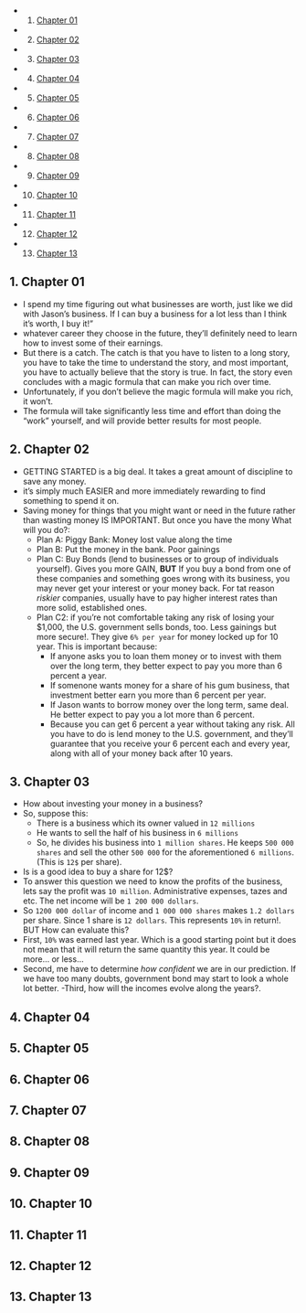<!-- vscode-markdown-toc -->
* 1. [Chapter 01](#Chapter01)
* 2. [Chapter 02](#Chapter02)
* 3. [Chapter 03](#Chapter03)
* 4. [Chapter 04](#Chapter04)
* 5. [Chapter 05](#Chapter05)
* 6. [Chapter 06](#Chapter06)
* 7. [Chapter 07](#Chapter07)
* 8. [Chapter 08](#Chapter08)
* 9. [Chapter 09](#Chapter09)
* 10. [Chapter 10](#Chapter10)
* 11. [Chapter 11](#Chapter11)
* 12. [Chapter 12](#Chapter12)
* 13. [Chapter 13](#Chapter13)

<!-- vscode-markdown-toc-config
	numbering=true
	autoSave=true
	/vscode-markdown-toc-config -->
<!-- /vscode-markdown-toc -->

##  1. <a name='Chapter01'></a>Chapter 01

- I spend my time figuring out what businesses are worth, just like we did with Jason’s business. If I can buy a business for a lot less than I think it’s worth, I buy it!”
- whatever career they choose in the future, they’ll definitely need to learn how to invest some of their earnings.
- But there is a catch. The catch is that you have to listen to a long story, you have to take the time to understand the story, and most important, you have to actually believe that the story is true. In fact, the story even concludes with a magic formula that can make you rich over time.
- Unfortunately, if you don’t believe the magic formula will make you rich, it won’t.
- The formula will take significantly less time and effort than doing the “work” yourself, and will provide better results for most people.

##  2. <a name='Chapter02'></a>Chapter 02

- GETTING STARTED is a big deal. It takes a great amount of discipline to save any money.
- it’s simply much EASIER and more immediately rewarding to find something to spend it on.
- Saving money for things that you might want or need in the future rather than wasting money IS IMPORTANT. But once you have the mony What will you do?:
  - Plan A: Piggy Bank: Money lost value along the time
  - Plan B: Put the money in the bank. Poor gainings
  - Plan C: Buy Bonds (lend to businesses or to group of individuals yourself). Gives you more GAIN, **BUT**  If you buy a bond from one of these companies and something goes wrong with its business, you may never get your interest or your money back. For tat reason *riskier* companies, usually have to pay higher interest rates than more solid, established ones.
  - Plan C2: if you’re not comfortable taking any risk of losing your $1,000, the U.S. government sells bonds, too. Less gainings but more secure!. They give `6% per year` for money locked up for 10 year. This is important because:
    - If anyone asks you to loan them money or to invest with them over the long term, they better expect to pay you more than 6 percent a year.
    - If somenone wants money for a share of his gum business, that investment better earn you more than 6 percent per year.
    - If Jason wants to borrow money over the long term, same deal. He better expect to pay you a lot more than 6 percent.
    - Because you can get 6 percent a year without taking any risk. All you have to do is lend money to the U.S. government, and they’ll guarantee that you receive your 6 percent each and every year, along with all of your money back after 10 years.

##  3. <a name='Chapter03'></a>Chapter 03
- How about investing your money in a business?
-  So, suppose this:
   -  There is a business which its owner valued in `12 millions`
   -  He wants to sell the half of his business in `6 millions`
   -  So, he divides his business into `1 million shares`. He keeps `500 000 shares` and sell the other `500 000` for the aforementioned `6 millions`. (This is `12$` per share).
- Is is a good idea to buy a share for 12$?
- To answer this question we need to know the profits of the business, lets say the profit was `10 million`. Administrative expenses, tazes and etc. The net income will be `1 200 000 dollars`.
- So `1200 000 dollar` of income and `1 000 000 shares` makes `1.2 dollars` per share. Since 1 share is `12 dollars`. This represents `10%` in return!. BUT How can evaluate this?
- First, `10%` was earned last year. Which is a good starting point but it does not mean that it will return the same quantity this year. It could be more... or less...
- Second, me have to determine *how confident* we are in our prediction. If we have too many doubts, government bond may start to look a whole lot better.
-Third, how will the incomes evolve along the years?.

##  4. <a name='Chapter04'></a>Chapter 04

##  5. <a name='Chapter05'></a>Chapter 05

##  6. <a name='Chapter06'></a>Chapter 06

##  7. <a name='Chapter07'></a>Chapter 07

##  8. <a name='Chapter08'></a>Chapter 08

##  9. <a name='Chapter09'></a>Chapter 09

##  10. <a name='Chapter10'></a>Chapter 10

##  11. <a name='Chapter11'></a>Chapter 11

##  12. <a name='Chapter12'></a>Chapter 12

##  13. <a name='Chapter13'></a>Chapter 13
